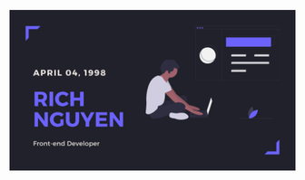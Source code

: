 ![minhgiau998-banner.png](https://github.com/minhgiau998/minhgiau998/blob/master/minhgiau998-banner.png?raw=true)
<!--stackedit_data:
eyJoaXN0b3J5IjpbLTQ5Mzg2OTM0OV19
-->